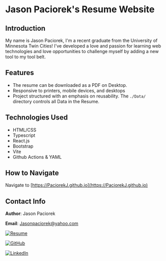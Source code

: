 
# Jason Paciorek's Resume Website

## Introduction
My name is Jason Paciorek, I'm a recent graduate from the University of Minnesota Twin Cities! I've developed a love and passion for learning web technologies and love opportunities to challenge myself by adding a new tool to my tool belt. 

## Features
* The resume can be downloaded as a PDF on Desktop.
* Responsive to printers, mobile devices, and desktops
* Project structured with an emphasis on reusability. The `./Data/` directory controls all Data in the Resume.

## Technologies Used
* HTML/CSS
* Typescript
* React.js
* Bootstrap
* Vite
* Github Actions & YAML

## How to Navigate
Navigate to [https://PaciorekJ.github.io](https://PaciorekJ.github.io)

## Contact Info

**Author**: Jason Paciorek

**Email**: Jasonpaciorek@yahoo.com

[![Resume](https://img.shields.io/badge/Resume-4285F4?style=for-the-badge&logoColor=white)](https://paciorekj.github.io/)

[![GitHub](https://img.shields.io/badge/github-%23121011.svg?style=for-the-badge&logo=github&logoColor=white)](https://github.com/PaciorekJ)

[![LinkedIn](https://img.shields.io/badge/-LinkedIn-black.svg?style=for-the-badge&logo=linkedin&colorB=555)](https://linkedin.com/in/jasonpaciorek)

